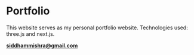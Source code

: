 # Portfolio
This website serves as my personal portfolio website. Technologies used: three.js and next.js.

**siddhammishra@gmail.com**


